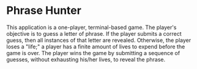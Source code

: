 # Phrase Hunter

This application is a one-player, terminal-based game. 
The player's objective is to guess a letter of phrase.
If the player submits a correct guess, then all instances of that letter are revealed.
Otherwise, the player loses a "life;" a player has a finite amount of lives to expend before the game is over.
The player wins the game by submitting a sequence of guesses, without exhausting his/her lives, to reveal the phrase.  


